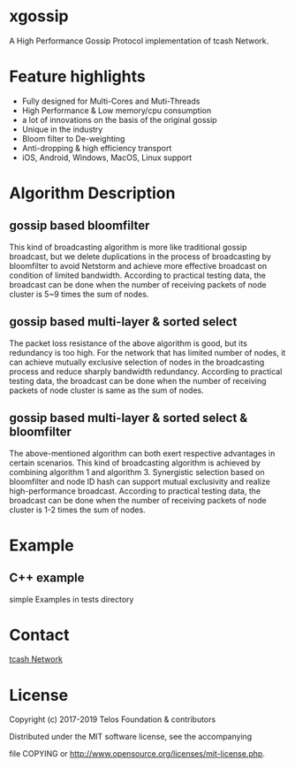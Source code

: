 # xgossip

A High Performance Gossip Protocol implementation of tcash Network.

# Feature highlights
+ Fully designed for Multi-Cores and Muti-Threads
+ High Performance & Low memory/cpu consumption
+ a lot of innovations on the basis of the original gossip
+ Unique in the industry
+ Bloom filter to De-weighting
+ Anti-dropping & high efficiency transport
+ iOS, Android, Windows, MacOS, Linux support

# Algorithm Description
## gossip based bloomfilter

This kind of broadcasting algorithm is more like traditional gossip broadcast, but we delete duplications in the process of broadcasting by bloomfilter to avoid Netstorm and achieve more effective broadcast on condition of limited bandwidth. According to practical testing data, the broadcast can be done when the number of receiving packets of node cluster is 5~9 times the sum of nodes.

## gossip based multi-layer & sorted select

The packet loss resistance of the above algorithm is good, but its redundancy is too high. For the network that has limited number of nodes, it can achieve mutually exclusive selection of nodes in the broadcasting process and reduce sharply bandwidth redundancy. According to practical testing data, the broadcast can be done when the number of receiving packets of node cluster is same as the sum of nodes.

## gossip based multi-layer & sorted select & bloomfilter

The above-mentioned algorithm can both exert respective advantages in certain scenarios. This kind of broadcasting algorithm is achieved by combining algorithm 1 and algorithm 3. Synergistic selection based on bloomfilter and node ID hash can support mutual exclusivity and realize high-performance broadcast. According to practical testing data, the broadcast can be done when the number of receiving packets of node cluster is 1-2 times the sum of nodes.

# Example
## C++ example 

simple Examples in tests  directory

# Contact
[tcash Network](https://www.tcashnetwork.org/)

# License
Copyright (c) 2017-2019 Telos Foundation & contributors

Distributed under the MIT software license, see the accompanying

file COPYING or http://www.opensource.org/licenses/mit-license.php.
